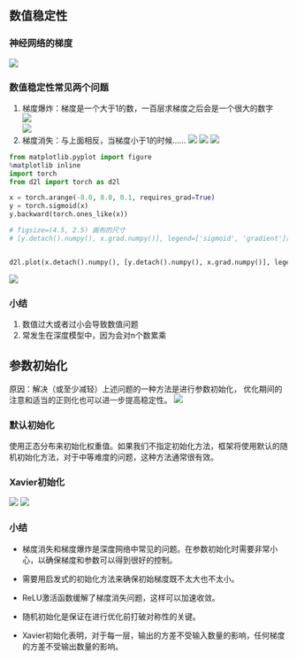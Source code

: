 ## 数值稳定性
### 神经网络的梯度
![](.数值稳定性和模型初始化_images/2b84e097.png)
### 数值稳定性常见两个问题
1. 梯度爆炸：梯度是一个大于1的数，一百层求梯度之后会是一个很大的数字  
![](.数值稳定性和模型初始化_images/dae14f30.png)  
![](.数值稳定性和模型初始化_images/a29c9a52.png)  
2. 梯度消失：与上面相反，当梯度小于1的时候……
![](.数值稳定性和模型初始化_images/e9df7cce.png)
![](.数值稳定性和模型初始化_images/c90b7714.png)
![](.数值稳定性和模型初始化_images/c4ca8b49.png)
```python
from matplotlib.pyplot import figure
%matplotlib inline
import torch
from d2l import torch as d2l

x = torch.arange(-8.0, 8.0, 0.1, requires_grad=True)
y = torch.sigmoid(x)
y.backward(torch.ones_like(x))

# figsize=(4.5, 2.5) 画布的尺寸
# [y.detach().numpy(), x.grad.numpy()], legend=['sigmoid', 'gradient']两条曲线以及名称


d2l.plot(x.detach().numpy(), [y.detach().numpy(), x.grad.numpy()], legend=['sigmoid', 'gradient'], figsize=(4.5, 2.5))

```
![](.数值稳定性和模型初始化_images/1caa19ff.png)
### 小结
1. 数值过大或者过小会导致数值问题
2. 常发生在深度模型中，因为会对n个数累乘
## 参数初始化
原因：解决（或至少减轻）上述问题的一种方法是进行参数初始化， 优化期间的注意和适当的正则化也可以进一步提高稳定性。
![](.数值稳定性和模型初始化_images/00a5f65b.png)
### 默认初始化
使用正态分布来初始化权重值。如果我们不指定初始化方法，框架将使用默认的随机初始化方法，对于中等难度的问题，这种方法通常很有效。
### Xavier初始化
![](.数值稳定性和模型初始化_images/28792afd.png)
![](.数值稳定性和模型初始化_images/1e1d66dc.png)
### 小结
* 梯度消失和梯度爆炸是深度网络中常见的问题。在参数初始化时需要非常小心，以确保梯度和参数可以得到很好的控制。

* 需要用启发式的初始化方法来确保初始梯度既不太大也不太小。

* ReLU激活函数缓解了梯度消失问题，这样可以加速收敛。

* 随机初始化是保证在进行优化前打破对称性的关键。

* Xavier初始化表明，对于每一层，输出的方差不受输入数量的影响，任何梯度的方差不受输出数量的影响。